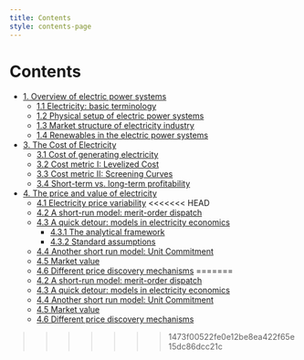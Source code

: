 ```yaml
---
title: Contents
style: contents-page
---
```


# Contents

- [1. Overview of electric power systems](01.html#overview-of-electric-power-systems)
  - [1.1 Electricity: basic terminology](01.html#1-electricity-basic-terminology)
  - [1.2 Physical setup of electric power systems](01.html#2-physical-setup-of-electric-power-systems)
  - [1.3 Market structure of electricity industry](01.html#3-market-structure-of-electricity-industry)
  - [1.4 Renewables in the electric power systems](01.html#4-renewables-in-the-electric-power-systems)  
- [3. The Cost of Electricity](03.html#the-cost-of-electricity)
  - [3.1 Cost of generating electricity](03.html#1-cost-of-generating-electricity)
  - [3.2 Cost metric I: Levelized Cost](03.html#2-cost-metric-i-levelized-cost)
  - [3.3 Cost metric II: Screening Curves](03.html#3-cost-metric-ii-screening-curves)
  - [3.4 Short-term vs. long-term profitability](03.html#4-short-term-vs-long-term-profitability)  
- [4. The price and value of electricity](04.html#the-price-and-value-of-electricity)
  - [4.1 Electricity price variability](04.html#1-electricity-price-variability)
<<<<<<< HEAD
  - [4.2 A short-run model: merit-order dispatch](04.html#2-a-short-run-model-merit-order-dispatch)
  - [4.3 A quick detour: models in electricity economics](04.html#3-a-quick-detour-models-in-electricity-economics)
    - [4.3.1 The analytical framework](04.html#3-1-the-analytical-framework)
    - [4.3.2 Standard assumptions](04.html#3-2-standard-assumptions)
  - [4.4 Another short run model: Unit Commitment](04.html#4-another-short-run-model-unit-commitment)
  - [4.5 Market value](04.html#5-market-value)
  - [4.6 Different price discovery mechanisms](04.html#6-different-price-discovery-mechanisms)
=======
  - [4.2 A short-run model: merit-order dispatch](04.html#4-2-a-short-run-model-merit-order-dispatch)
  - [4.3 A quick detour: models in electricity economics](04.html#4-3-a-quick-detour-models-in-electricity-economics)
  - [4.4 Another short run model: Unit Commitment](04.html#4-4-another-short-run-model-unit-Commitment)
  - [4.5 Market value](04.html#4-5-market-value)
  - [4.6 Different price discovery mechanisms](04.html#4-6-different-price-discovery-mechanisms)  
  
>>>>>>> 1473f00522fe0e12be8ea422f65e15dc86dcc21c
